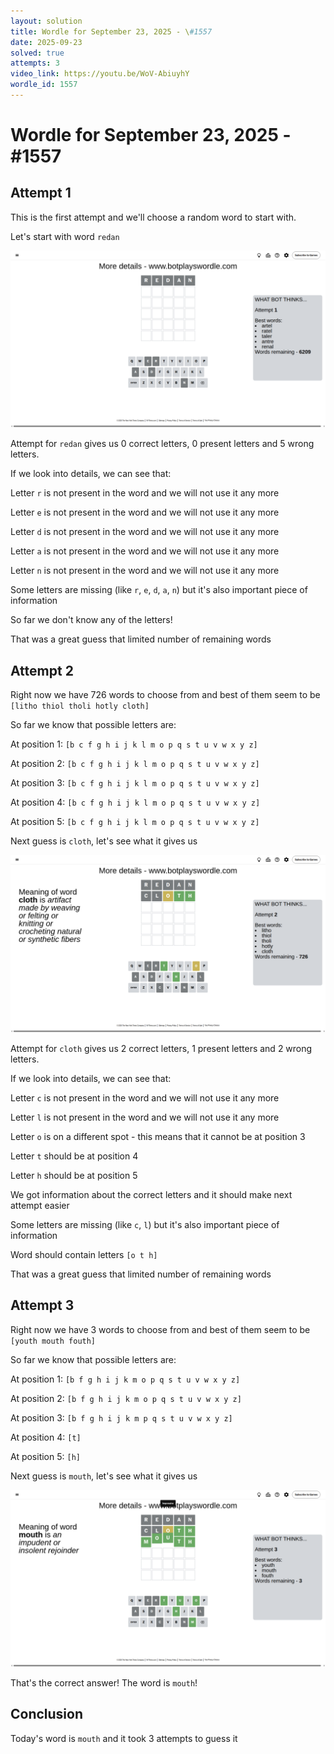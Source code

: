 ```yaml
---
layout: solution
title: Wordle for September 23, 2025 - \#1557
date: 2025-09-23
solved: true
attempts: 3
video_link: https://youtu.be/WoV-AbiuyhY
wordle_id: 1557
---
```


# Wordle for September 23, 2025 - \#1557

## Attempt 1

This is the first attempt and we'll choose a random word to start with.

Let's start with word `redan`

![Attempt 1](2025-09-23/attempt-1.png)

Attempt for `redan` gives us 0 correct letters, 0 present letters and 5 wrong letters.

If we look into details, we can see that:

Letter `r` is not present in the word and we will not use it any more

Letter `e` is not present in the word and we will not use it any more

Letter `d` is not present in the word and we will not use it any more

Letter `a` is not present in the word and we will not use it any more

Letter `n` is not present in the word and we will not use it any more

Some letters are missing (like `r`, `e`, `d`, `a`, `n`) but it's also important piece of information

So far we don't know any of the letters!

That was a great guess that limited number of remaining words



## Attempt 2

Right now we have 726 words to choose from and best of them seem to be `[litho thiol tholi hotly cloth]`

So far we know that possible letters are:

At position 1: `[b c f g h i j k l m o p q s t u v w x y z]`

At position 2: `[b c f g h i j k l m o p q s t u v w x y z]`

At position 3: `[b c f g h i j k l m o p q s t u v w x y z]`

At position 4: `[b c f g h i j k l m o p q s t u v w x y z]`

At position 5: `[b c f g h i j k l m o p q s t u v w x y z]`

Next guess is `cloth`, let's see what it gives us

![Attempt 2](2025-09-23/attempt-2.png)

Attempt for `cloth` gives us 2 correct letters, 1 present letters and 2 wrong letters.

If we look into details, we can see that:

Letter `c` is not present in the word and we will not use it any more

Letter `l` is not present in the word and we will not use it any more

Letter `o` is on a different spot - this means that it cannot be at position 3

Letter `t` should be at position 4

Letter `h` should be at position 5

We got information about the correct letters and it should make next attempt easier

Some letters are missing (like `c`, `l`) but it's also important piece of information

Word should contain letters `[o t h]`

That was a great guess that limited number of remaining words



## Attempt 3

Right now we have 3 words to choose from and best of them seem to be `[youth mouth fouth]`

So far we know that possible letters are:

At position 1: `[b f g h i j k m o p q s t u v w x y z]`

At position 2: `[b f g h i j k m o p q s t u v w x y z]`

At position 3: `[b f g h i j k m p q s t u v w x y z]`

At position 4: `[t]`

At position 5: `[h]`

Next guess is `mouth`, let's see what it gives us

![Attempt 3](2025-09-23/attempt-3.png)

That's the correct answer! The word is `mouth`!

## Conclusion

Today's word is `mouth` and it took 3 attempts to guess it

